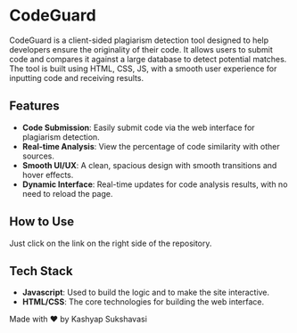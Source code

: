 # CodeGuard

CodeGuard is a client-sided plagiarism detection tool designed to help developers ensure the originality of their code. It allows users to submit code and compares it against a large database to detect potential matches. The tool is built using HTML, CSS, JS, with a smooth user experience for inputting code and receiving results.

## Features

- **Code Submission**: Easily submit code via the web interface for plagiarism detection.
- **Real-time Analysis**: View the percentage of code similarity with other sources.
- **Smooth UI/UX**: A clean, spacious design with smooth transitions and hover effects.
- **Dynamic Interface**: Real-time updates for code analysis results, with no need to reload the page.

## How to Use
Just click on the link on the right side of the repository.

## Tech Stack

- **Javascript**: Used to build the logic and to make the site interactive.
- **HTML/CSS**: The core technologies for building the web interface.

Made with ❤️ by Kashyap Sukshavasi
